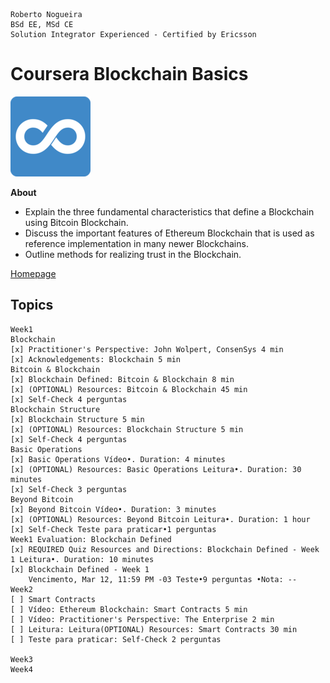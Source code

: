 ```
Roberto Nogueira  
BSd EE, MSd CE
Solution Integrator Experienced - Certified by Ericsson
```
# Coursera Blockchain Basics

![coursera image](images/coursera.png)

**About**

* Explain the three fundamental characteristics that define a Blockchain using Bitcoin Blockchain.
* Discuss the important features of Ethereum Blockchain that is used as reference implementation in many newer Blockchains.
* Outline methods for realizing trust in the Blockchain.

[Homepage](https://www.coursera.org/learn/blockchain-basics)

## Topics
```
Week1
Blockchain
[x] Practitioner's Perspective: John Wolpert, ConsenSys 4 min
[x] Acknowledgements: Blockchain 5 min
Bitcoin & Blockchain
[x] Blockchain Defined: Bitcoin & Blockchain 8 min
[x] (OPTIONAL) Resources: Bitcoin & Blockchain 45 min
[x] Self-Check 4 perguntas
Blockchain Structure
[x] Blockchain Structure 5 min
[x] (OPTIONAL) Resources: Blockchain Structure 5 min
[x] Self-Check 4 perguntas
Basic Operations
[x] Basic Operations Vídeo•. Duration: 4 minutes
[x] (OPTIONAL) Resources: Basic Operations Leitura•. Duration: 30 minutes
[x] Self-Check 3 perguntas
Beyond Bitcoin
[x] Beyond Bitcoin Vídeo•. Duration: 3 minutes
[x] (OPTIONAL) Resources: Beyond Bitcoin Leitura•. Duration: 1 hour
[x] Self-Check Teste para praticar•1 perguntas
Week1 Evaluation: Blockchain Defined
[x] REQUIRED Quiz Resources and Directions: Blockchain Defined - Week 1 Leitura•. Duration: 10 minutes
[x] Blockchain Defined - Week 1
    Vencimento, Mar 12, 11:59 PM -03 Teste•9 perguntas •Nota: --
Week2
[ ] Smart Contracts
[ ] Vídeo: Ethereum Blockchain: Smart Contracts 5 min
[ ] Vídeo: Practitioner's Perspective: The Enterprise 2 min
[ ] Leitura: Leitura(OPTIONAL) Resources: Smart Contracts 30 min
[ ] Teste para praticar: Self-Check 2 perguntas

Week3
Week4
```

